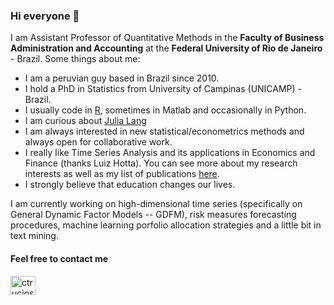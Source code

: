 ### Hi everyone 👋

I am Assistant Professor of Quantitative Methods in the **Faculty of Business Administration and Accounting** at the **Federal University of Rio de Janeiro** - Brazil. Some things about me:

- I am a peruvian guy based in Brazil since 2010.
- I hold a PhD in Statistics from University of Campinas (UNICAMP) - Brazil.
- I usually code in [R](https://cran.r-project.org), sometimes in Matlab and occasionally in Python.
- I am curious about [Julia Lang](https://julialang.org)
- I am always interested in new statistical/econometrics methods and always open for collaborative work.
- I really like Time Series Analysis and its applications in Economics and Finance (thanks Luiz Hotta). You can see more about my research interests as well as my list of publications [here](https://ctruciosm.github.io/research.html).
- I strongly believe that education changes our lives.

I am currently working on high-dimensional time series (specifically on General Dynamic Factor Models -- GDFM), risk measures forecasting procedures, machine learning porfolio allocation strategies and a little bit in text mining. 


<h4 align="left">Feel free to contact me</h3>
<p align="left">
<a href="https://www.linkedin.com/in/ctrucios/" target="blank"><img align="center" src="https://raw.githubusercontent.com/rahuldkjain/github-profile-readme-generator/master/src/images/icons/Social/linked-in-alt.svg" alt="ctrucios" height="30" width="40" /></a>
</p>




